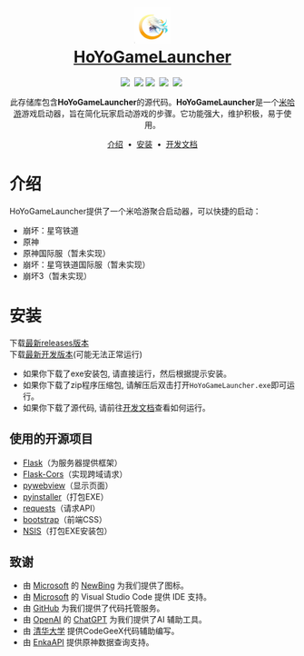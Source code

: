 <h1 align="center">
  <img src="images\icon.png" width="64px" height="64px">
  <br>
  <a href="https://github.com/moyanj/HoYoGameLauncher">
    HoYoGameLauncher
  </a>
</h1>
<p align="center">
    <a target="_blank" href="https://github.com/moyanj"><img src="https://img.shields.io/badge/github-moyanj-brightgreen.svg"/></a>&nbsp;
    <a href="https://github.com/psf/black"><img src="https://img.shields.io/badge/Code%20Style-black-000000.svg"/></a>
    <a target="_blank" ><img src="https://img.shields.io/badge/License-BSD-brightgreen.svg" /></a>&nbsp;
    <a target="_blank" ><img src="https://img.shields.io/github/languages/top/moyanj/HoYoGameLauncher.svg" /></a>&nbsp;
    <a target="_blank" ><img src="https://img.shields.io/github/commit-activity/t/moyanj/HoYoGameLauncher" /></a>&nbsp;
</p>
<p align="center">
  此存储库包含<strong>HoYoGameLauncher</strong>的源代码。<strong>HoYoGameLauncher</strong>是一个<a href="https://www.mihoyo.com">米哈游</a>游戏启动器，旨在简化玩家启动游戏的步骤。它功能强大，维护积极，易于使用。
</p>

<p align="center">
<a href="#介绍">介绍</a> &nbsp;&bull;&nbsp;
<a href="#安装">安装</a> &nbsp;&bull;&nbsp;
 <a href="https://github.com/moyanj/HoYoGameLauncher/dev.md">开发文档</a>
</p>

# 介绍
HoYoGameLauncher提供了一个米哈游聚合启动器，可以快捷的启动：
- 崩坏：星穹铁道
- 原神
- 原神国际服（暂未实现）
- 崩坏：星穹铁道国际服（暂未实现）
- 崩坏3（暂未实现）


# 安装
下载[最新releases版本](https://github.com/moyanj/HoYoGameLauncher/releases/latest)<br/>
下载[最新开发版本](https://github.com/moyanj/HoYoGameLauncher/actions/workflows/package.yml)(可能无法正常运行)<br/>

- 如果你下载了exe安装包, 请直接运行，然后根据提示安装。<br/>
- 如果你下载了zip程序压缩包, 请解压后双击打开`HoYoGameLauncher.exe`即可运行。<br/>
- 如果你下载了源代码, 请前往[开发文档](https://github.com/moyanj/HoYoGameLauncher/dev.md)查看如何运行。<br/>

## 使用的开源项目
- [Flask](https://github.com/pallets/flask)（为服务器提供框架）
- [Flask-Cors](https://github.com/corydolphin/flask-cors)（实现跨域请求）
- [pywebview](https://github.com/r0x0r/pywebview)（显示页面）
- [pyinstaller](https://github.com/pyinstaller/pyinstaller)（打包EXE）
- [requests](https://github.com/psf/requests)（请求API）
- [bootstrap](https://github.com/twbs/bootstrap)（前端CSS）
- [NSIS](https://sourceforge.net/projects/nsis/)（打包EXE安装包）



## 致谢
- 由 [Microsoft](https://www.microsoft.com/) 的 [NewBing](https://www.bing.com/new) 为我们提供了图标。
- 由 [Microsoft](https://code.visualstudio.com/) 的 Visual Studio Code 提供 IDE 支持。
- 由 [GitHub](https://github.com/) 为我们提供了代码托管服务。
- 由 [OpenAI](https://openai.com/) 的 [ChatGPT](https://chat.openai.com/) 为我们提供了AI 辅助工具。
- 由 [清华大学](https://github.com/THUDM) 提供CodeGeeX代码辅助编写。
- 由 [EnkaAPI](https://enka.network/) 提供原神数据查询支持。
